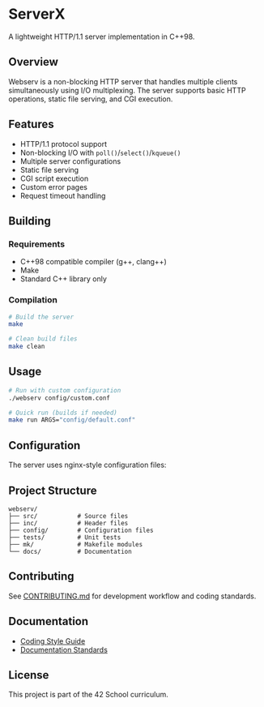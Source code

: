 # ServerX

A lightweight HTTP/1.1 server implementation in C++98.

## Overview

Webserv is a non-blocking HTTP server that handles multiple clients simultaneously using I/O multiplexing.
The server supports basic HTTP operations, static file serving, and CGI execution.

## Features

- HTTP/1.1 protocol support
- Non-blocking I/O with `poll()`/`select()`/`kqueue()`
- Multiple server configurations
- Static file serving
- CGI script execution
- Custom error pages
- Request timeout handling

## Building

### Requirements

- C++98 compatible compiler (g++, clang++)
- Make
- Standard C++ library only

### Compilation

```bash
# Build the server
make

# Clean build files
make clean
```

## Usage

```bash
# Run with custom configuration
./webserv config/custom.conf

# Quick run (builds if needed)
make run ARGS="config/default.conf"
```

## Configuration

The server uses nginx-style configuration files:

## Project Structure

```
webserv/
├── src/           # Source files
├── inc/           # Header files
├── config/        # Configuration files
├── tests/         # Unit tests
├── mk/            # Makefile modules
└── docs/          # Documentation
```

## Contributing

See [CONTRIBUTING.md](CONTRIBUTING.md) for development workflow and coding standards.

## Documentation

- [Coding Style Guide](CODING_STYLE.md)
- [Documentation Standards](DOCUMENTATION.md)

## License

This project is part of the 42 School curriculum.